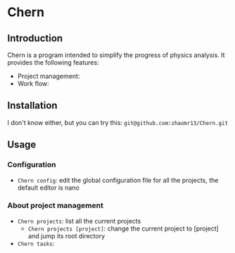 # Chern
## Introduction
Chern is a program intended to simplify the progress of physics analysis.
It provides the following features:
+ Project management:
+ Work flow:

## Installation
I don't know either, but you can try this: `git@github.com:zhaomr13/Chern.git`

## Usage
### Configuration
+ `Chern config`: edit the global configuration file for all the projects, the default editor is nano 

### About project management
+ `Chern projects`: list all the current projects
    * `Chern projects [project]`: change the current project to [project] and jump its root directory
+ `Chern tasks`:

### 
